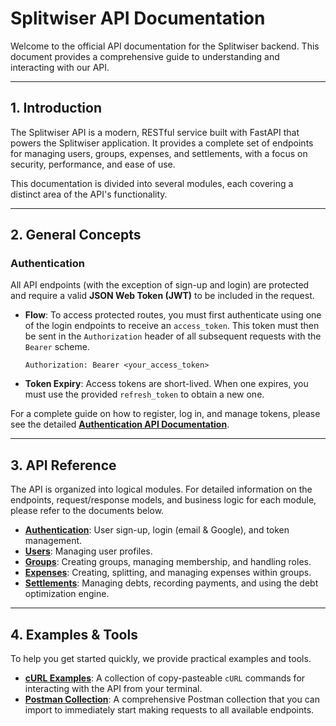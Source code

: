 # Splitwiser API Documentation

Welcome to the official API documentation for the Splitwiser backend. This document provides a comprehensive guide to understanding and interacting with our API.

---

## 1. Introduction

The Splitwiser API is a modern, RESTful service built with FastAPI that powers the Splitwiser application. It provides a complete set of endpoints for managing users, groups, expenses, and settlements, with a focus on security, performance, and ease of use.

This documentation is divided into several modules, each covering a distinct area of the API's functionality.

---

## 2. General Concepts

### **Authentication**

All API endpoints (with the exception of sign-up and login) are protected and require a valid **JSON Web Token (JWT)** to be included in the request.

* **Flow**: To access protected routes, you must first authenticate using one of the login endpoints to receive an `access_token`. This token must then be sent in the `Authorization` header of all subsequent requests with the `Bearer` scheme.
    ```
    Authorization: Bearer <your_access_token>
    ```
* **Token Expiry**: Access tokens are short-lived. When one expires, you must use the provided `refresh_token` to obtain a new one.

For a complete guide on how to register, log in, and manage tokens, please see the detailed **[Authentication API Documentation](./authentication.md)**.

---

## 3. API Reference

The API is organized into logical modules. For detailed information on the endpoints, request/response models, and business logic for each module, please refer to the documents below.

* **[Authentication](./authentication.md)**: User sign-up, login (email & Google), and token management.
* **[Users](./users.md)**: Managing user profiles.
* **[Groups](./groups.md)**: Creating groups, managing membership, and handling roles.
* **[Expenses](./expenses.md)**: Creating, splitting, and managing expenses within groups.
* **[Settlements](./settlements.md)**: Managing debts, recording payments, and using the debt optimization engine.

---

## 4. Examples & Tools

To help you get started quickly, we provide practical examples and tools.

* **[cURL Examples](./examples/curl_examples.md)**: A collection of copy-pasteable `cURL` commands for interacting with the API from your terminal.
* **[Postman Collection](./examples/postman_collection.json)**: A comprehensive Postman collection that you can import to immediately start making requests to all available endpoints.
